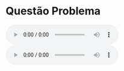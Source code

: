 # Questão Problema


<audio controls>
  <source src="https://raw.githubusercontent.com/UnBArqDsw2021-1/2021.1_G01_Animalesco_docs/main/docs/assets/pages/entrevistas/entrevista-com-a-maira-01-08-2021.m4a" type="audio/mpeg">
</audio>




<audio controls>
  <source src="https://github.com/projeto-de-algoritmos/D-C-Apre-DC/blob/master/assets/audios/teste1.mp3" type="audio/mpeg">
</audio>